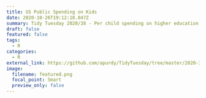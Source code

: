 ```yaml
---
title: US Public Spending on Kids
date: 2020-10-26T19:12:18.847Z
summary: Tidy Tuesday 2020/38 - Per child spending on higher education by US state
draft: false
featured: false
tags:
  - R
categories:
  - R
external_link: https://github.com/apurdy/TidyTuesday/tree/master/2020-38
image:
  filename: featured.png
  focal_point: Smart
  preview_only: false
---
```

